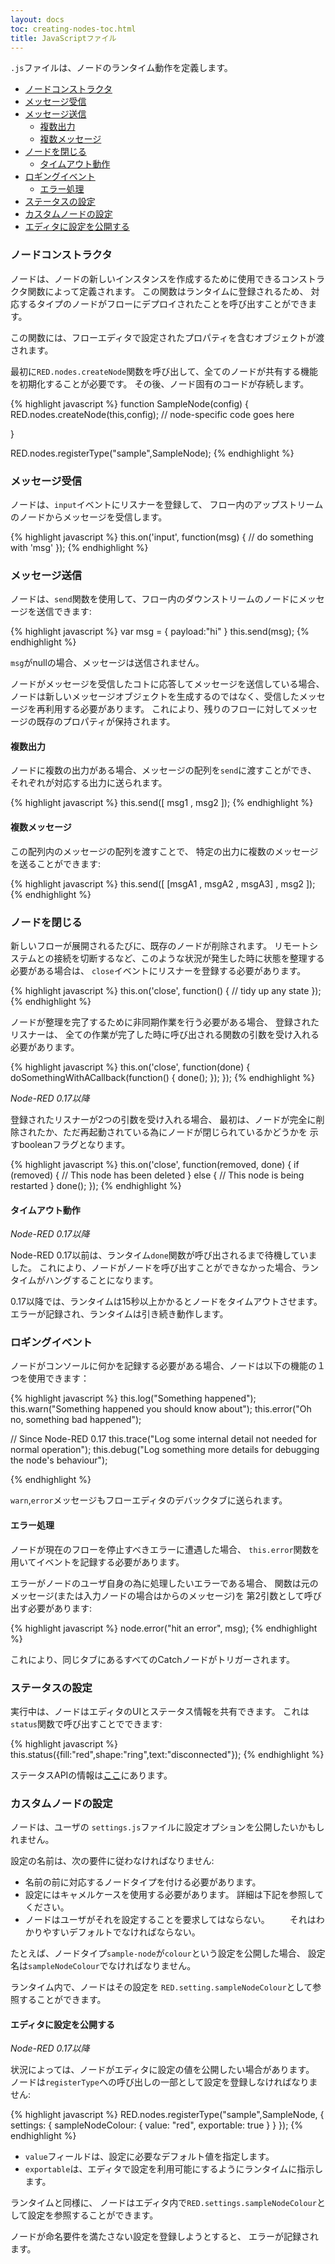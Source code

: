 ```yaml
---
layout: docs
toc: creating-nodes-toc.html
title: JavaScriptファイル
---
```


`.js`ファイルは、ノードのランタイム動作を定義します。

- [ノードコンストラクタ](#ノードコンストラクタ)
- [メッセージ受信](#メッセージ受信)
- [メッセージ送信](#メッセージ送信)
  - [複数出力](#複数出力)
  - [複数メッセージ](#複数メッセージ)
- [ノードを閉じる](#ノードを閉じる)
  - [タイムアウト動作](#タイムアウト動作)
- [ロギングイベント](#ロギングイベント)
  - [エラー処理](#エラー処理)
- [ステータスの設定](#ステータスの設定)
- [カスタムノードの設定](#カスタムノードの設定)
- [エディタに設定を公開する](#エディタに設定を公開する)

### ノードコンストラクタ

ノードは、ノードの新しいインスタンスを作成するために使用できるコンストラクタ関数によって定義されます。
この関数はランタイムに登録されるため、
対応するタイプのノードがフローにデプロイされたことを呼び出すことができます。

この関数には、フローエディタで設定されたプロパティを含むオブジェクトが渡されます。

最初に`RED.nodes.createNode`関数を呼び出して、全てのノードが共有する機能を初期化することが必要です。
その後、ノード固有のコードが存続します。

{% highlight javascript %}
function SampleNode(config) {
    RED.nodes.createNode(this,config);
    // node-specific code goes here

}

RED.nodes.registerType("sample",SampleNode);
{% endhighlight %}

### メッセージ受信

ノードは、`input`イベントにリスナーを登録して、
フロー内のアップストリームのノードからメッセージを受信します。

{% highlight javascript %}
this.on('input', function(msg) {
    // do something with 'msg'
});
{% endhighlight %}

### メッセージ送信

ノードは、`send`関数を使用して、フロー内のダウンストリームのノードにメッセージを送信できます:

{% highlight javascript %}
var msg = { payload:"hi" }
this.send(msg);
{% endhighlight %}

`msg`がnullの場合、メッセージは送信されません。

ノードがメッセージを受信したコトに応答してメッセージを送信している場合、
ノードは新しいメッセージオブジェクトを生成するのではなく、受信したメッセージを再利用する必要があります。
これにより、残りのフローに対してメッセージの既存のプロパティが保持されます。

#### 複数出力

ノードに複数の出力がある場合、メッセージの配列を`send`に渡すことができ、
それぞれが対応する出力に送られます。

{% highlight javascript %}
this.send([ msg1 , msg2 ]);
{% endhighlight %}

#### 複数メッセージ

この配列内のメッセージの配列を渡すことで、
特定の出力に複数のメッセージを送ることができます:

{% highlight javascript %}
this.send([ [msgA1 , msgA2 , msgA3] , msg2 ]);
{% endhighlight %}

### ノードを閉じる

新しいフローが展開されるたびに、既存のノードが削除されます。
リモートシステムとの接続を切断するなど、このような状況が発生した時に状態を整理する必要がある場合は、
`close`イベントにリスナーを登録する必要があります。

{% highlight javascript %}
this.on('close', function() {
    // tidy up any state
});
{% endhighlight %}

ノードが整理を完了するために非同期作業を行う必要がある場合、
登録されたリスナーは、
全ての作業が完了した時に呼び出される関数の引数を受け入れる必要があります。

{% highlight javascript %}
this.on('close', function(done) {
    doSomethingWithACallback(function() {
        done();
    });
});
{% endhighlight %}

*Node-RED 0.17以降*

登録されたリスナーが2つの引数を受け入れる場合、
最初は、ノードが完全に削除されたか、ただ再起動されている為にノードが閉じられているかどうかを
示すbooleanフラグとなります。

{% highlight javascript %}
this.on('close', function(removed, done) {
    if (removed) {
        // This node has been deleted
    } else {
        // This node is being restarted
    }
    done();
});
{% endhighlight %}

#### タイムアウト動作

*Node-RED 0.17以降*

Node-RED 0.17以前は、ランタイム`done`関数が呼び出されるまで待機していました。
これにより、ノードがノードを呼び出すことができなかった場合、ランタイムがハングすることになります。

0.17以降では、ランタイムは15秒以上かかるとノードをタイムアウトさせます。
エラーが記録され、ランタイムは引き続き動作します。




### ロギングイベント

ノードがコンソールに何かを記録する必要がある場合、ノードは以下の機能の１つを使用できます：

{% highlight javascript %}
this.log("Something happened");
this.warn("Something happened you should know about");
this.error("Oh no, something bad happened");

// Since Node-RED 0.17
this.trace("Log some internal detail not needed for normal operation");
this.debug("Log something more details for debugging the node's behaviour");


{% endhighlight %}


`warn`,`error`メッセージもフローエディタのデバックタブに送られます。

#### エラー処理

ノードが現在のフローを停止すべきエラーに遭遇した場合、
`this.error`関数を用いてイベントを記録する必要があります。

エラーがノードのユーザ自身の為に処理したいエラーである場合、
関数は元のメッセージ(または入力ノードの場合はからのメッセージ)を
第2引数として呼び出す必要があります:

{% highlight javascript %}
node.error("hit an error", msg);
{% endhighlight %}

これにより、同じタブにあるすべてのCatchノードがトリガーされます。

### ステータスの設定

実行中は、ノードはエディタのUIとステータス情報を共有できます。
これは`status`関数で呼び出すことでできます:

{% highlight javascript %}
this.status({fill:"red",shape:"ring",text:"disconnected"});
{% endhighlight %}

ステータスAPIの情報は[ここ](status)にあります。

### カスタムノードの設定

ノードは、ユーザの `settings.js`ファイルに設定オプションを公開したいかもしれません。

設定の名前は、次の要件に従わなければなりません:

 - 名前の前に対応するノードタイプを付ける必要があります。
 - 設定にはキャメルケースを使用する必要があります。 詳細は下記を参照してください。
 - ノードはユーザがそれを設定することを要求してはならない。
　　それはわかりやすいデフォルトでなければならない。

たとえば、ノードタイプ`sample-node`が`colour`という設定を公開した場合、
設定名は`sampleNodeColour`でなければなりません。

ランタイム内で、ノードはその設定を
`RED.setting.sampleNodeColour`として参照することができます。


#### エディタに設定を公開する

*Node-RED 0.17以降*

状況によっては、ノードがエディタに設定の値を公開したい場合があります。
ノードは`registerType`への呼び出しの一部として設定を登録しなければなりません:

{% highlight javascript %}
RED.nodes.registerType("sample",SampleNode, {
    settings: {
        sampleNodeColour: {
            value: "red",
            exportable: true
        }
    }
});
{% endhighlight %}

 - `value`フィールドは、設定に必要なデフォルト値を指定します。
 - `exportable`は、エディタで設定を利用可能にするようにランタイムに指示します。

ランタイムと同様に、
ノードはエディタ内で`RED.settings.sampleNodeColour`として設定を参照することができます。

ノードが命名要件を満たさない設定を登録しようとすると、
エラーが記録されます。
